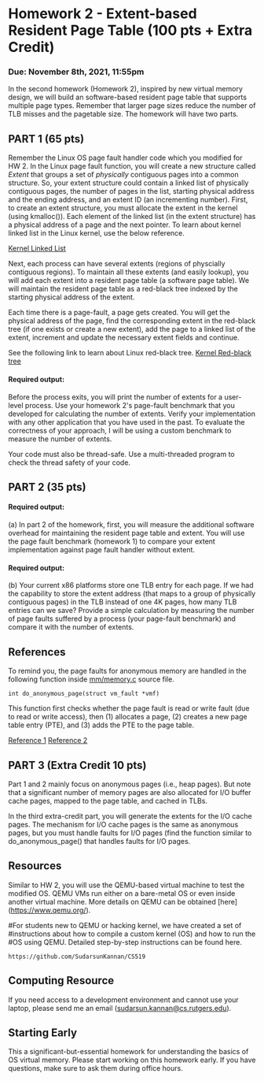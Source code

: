 # Homework 2 - Extent-based Resident Page Table (100 pts + Extra Credit)
### Due: November 8th, 2021, 11:55pm

In the second homework (Homework 2), inspired by new virtual memory design,
we will build an software-based resident page table that supports multiple page
types. Remember that larger page sizes reduce the number of TLB misses and the
pagetable size. The homework will have two parts.

 PART 1 (65 pts)
---------

Remember the Linux OS page fault handler code which you modified for HW 2.
In the Linux page fault function, you will create a new structure called
*Extent* that groups a set of *physically* contiguous pages into a common
structure.  So, your extent structure could contain a linked list of physically
contiguous pages, the number of pages in the list, starting physical address and
the ending address, and an extent ID (an incrementing number).  First, to create
an extent structure, you must allocate the extent in the kernel (using
kmalloc()). Each element of the linked list (in the extent structure) has a 
physical address of a page and the next pointer. To learn about kernel
linked list in the Linux kernel, use the below reference. 

[Kernel Linked List](https://kernelnewbies.org/FAQ/LinkedLists)

Next, each process can have several extents (regions of physcially contiguous
regions). To maintain all these extents (and easily lookup), you will add each 
extent into a resident page table (a software page table). We will maintain the 
resident page table as a red-black tree indexed by the starting physical address 
of the extent.

Each time there is a page-fault, a page gets created. You will get the physical
address of the page, find the corresponding extent in the red-black tree (if one
exists or create a new extent), add the page to a linked list of the extent,
increment and update the necessary extent fields and continue.

See the following link to learn about Linux red-black tree.
[Kernel Red-black tree](https://lwn.net/Articles/184495/)


#### Required output:
Before the process exits, you will print the number of extents for a user-level
process. Use your homework 2's page-fault benchmark that you developed for
calculating the number of extents. Verify your implementation with any other 
application that you have used in the past. To evaluate the correctness of your
approach, I will be using a custom benchmark to measure the number of extents.

Your code must also be thread-safe. Use a multi-threaded program to check the
thread safety of your code.

 PART 2 (35 pts)
---------

#### Required output:
(a) In part 2 of the homework, first, you will measure the additional software
overhead for maintaining the resident page table and extent.
You will use the page fault benchmark (homework 1) to 
compare your extent implementation against page fault handler without extent.

#### Required output:
(b) Your current x86 platforms store one TLB entry for each page. If we had the
capability to store the extent address (that maps to a group of physically
contiguous pages) in the TLB instead of one 4K pages, how many TLB entries can
we save?  Provide a simple calculation by measuring the number of page faults
suffered by a process (your page-fault benchmark) and compare it with the number
of extents.

References
---------
To remind you, the page faults for anonymous memory are handled in the following function inside
[mm/memory.c](https://git.kernel.org/pub/scm/linux/kernel/git/stable/linux.git/tree/mm/memory.c?h=linux-4.17.y)
source file.

```
int do_anonymous_page(struct vm_fault *vmf)
```
This function first checks whether the page fault is read or write fault (due to
read or write access), then (1) allocates a page, (2) creates a new page table
entry (PTE), and (3) adds the PTE to the page table.

[Reference 1](https://shanetully.com/2014/04/adding-a-syscall-to-linux-3-14/) 
[Reference 2](https://macboypro.wordpress.com/2009/05/15/adding-a-custom-system-call-to-the-linux-os/) 

PART 3 (Extra Credit 10 pts)
----------------------------
Part 1 and 2 mainly focus on anonymous pages (i.e., heap pages). But note that
a significant number of memory pages are also allocated for I/O buffer cache
pages, mapped to the page table, and cached in TLBs. 

In the third extra-credit part, you will generate the extents for the I/O cache
pages. The mechanism for I/O cache pages is the same as anonymous pages, but
you must handle faults for I/O pages (find the function similar to
do_anonymous_page() that handles faults for I/O pages.


Resources
-------------
Similar to HW 2, you will use the QEMU-based virtual machine to test the modified
OS. QEMU VMs run either on a bare-metal OS or even inside another virtual
machine. More details on QEMU can be obtained [here] (https://www.qemu.org/).

#For students new to QEMU or hacking kernel, we have created a set of
#instructions about how to compile a custom kernel (OS) and how to run the
#OS using QEMU. Detailed step-by-step instructions can be found here.

```
https://github.com/SudarsunKannan/CS519
```

Computing Resource
---------------------
If you need access to a development environment and cannot use your laptop, 
please send me an email (sudarsun.kannan@cs.rutgers.edu).


 Starting Early
-----------------
This a significant-but-essential homework for understanding the basics of OS
virtual memory. Please start working on this homework early. If you have
questions, make sure to ask them during office hours.
